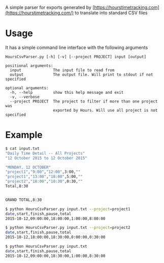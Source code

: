 A simple parser for exports generated by [https://hourstimetracking.com](https://hourstimetracking.com/) to translate into standard CSV files

# Usage
It has a simple command line interface with the following arguments

```
HoursCsvParser.py [-h] [-v] [--project PROJECT] input [output]

positional arguments:
  input              The input file to read from
  output             The output file. Will print to stdout if not specified

optional arguments:
  -h, --help         show this help message and exit
  -v, --verbose
  --project PROJECT  The project to filter if more than one project was
                     exported by Hours. Will use all project is not specified
```

# Example
```bash
$ cat input.txt
"Daily Time Detail -- All Projects"
"12 October 2015 to 12 October 2015"

"MONDAY, 12 OCTOBER"
"project1","9:00","12:00",3:00,""
"project1","13:00","18:00",5:00,""
"project2","18:00","18:30",0:30,""
Total,8:30


GRAND TOTAL,8:30

$ python HoursCsvParser.py input.txt --project=project1
date,start,finish,pause,total
2015-10-12,09:00:00,18:00:00,1:00:00,8:00:00

$ python HoursCsvParser.py input.txt --project=project2
date,start,finish,pause,total
2015-10-12,18:00:00,18:30:00,0:00:00,0:30:00

$ python HoursCsvParser.py input.txt
date,start,finish,pause,total
2015-10-12,09:00:00,18:30:00,1:00:00,8:30:00
```

